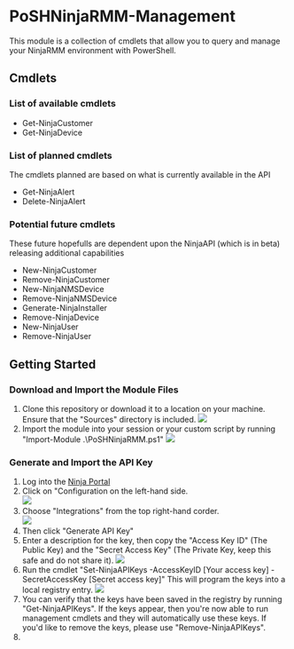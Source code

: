 # PoSHNinjaRMM-Management
This module is a collection of cmdlets that allow you to query and manage your NinjaRMM environment with PowerShell.

## Cmdlets
### List of available cmdlets
* Get-NinjaCustomer
* Get-NinjaDevice

### List of planned cmdlets
The cmdlets planned are based on what is currently available in the API
* Get-NinjaAlert
* Delete-NinjaAlert

### Potential future cmdlets
These future hopefulls are dependent upon the NinjaAPI (which is in beta) releasing additional capabilities
* New-NinjaCustomer
* Remove-NinjaCustomer
* New-NinjaNMSDevice
* Remove-NinjaNMSDevice
* Generate-NinjaInstaller
* Remove-NinjaDevice
* New-NinjaUser
* Remove-NinjaUser

## Getting Started
### Download and Import the Module Files
1. Clone this repository or download it to a location on your machine. Ensure that the "Sources" directory is included.
![](https://i.imgur.com/P9gcvmi.png)
1. Import the module into your session or your custom script by running "Import-Module .\PoSHNinjaRMM.ps1"
![](https://i.imgur.com/mx48YJx.png)

### Generate and Import the API Key
1. Log into the [Ninja Portal](https://login.ninjarmm.com)
1. Click on "Configuration on the left-hand side.                                                                        
![](https://i.imgur.com/MDs4LuV.png)
1. Choose "Integrations" from the top right-hand corder.                                                               
![](https://i.imgur.com/XDhouJm.png)
1. Then click "Generate API Key"
1. Enter a description for the key, then copy the "Access Key ID" (The Public Key) and the "Secret Access Key" (The Private Key, keep this safe and do not share it).
![](https://i.imgur.com/9itYe9D.png)
1. Run the cmdlet "Set-NinjaAPIKeys -AccessKeyID [Your access key] -SecretAccessKey [Secret access key]" This will program the keys into a local registry entry.
![](https://i.imgur.com/O1aO0hh.png)
1. You can verify that the keys have been saved in the registry by running "Get-NinjaAPIKeys". If the keys appear, then you're now able to run management cmdlets and they will automatically use these keys. If you'd like to remove the keys, please use "Remove-NinjaAPIKeys".
1.

